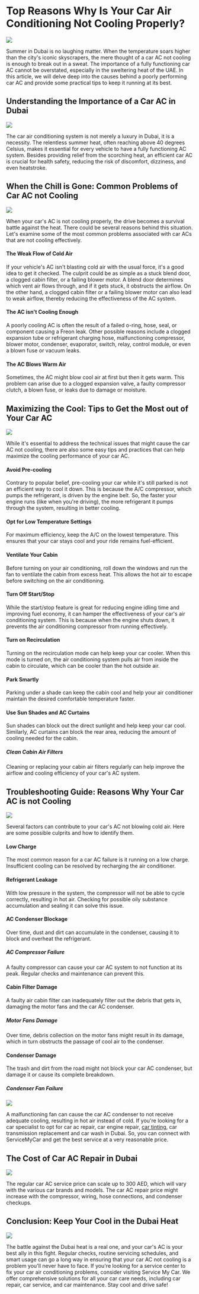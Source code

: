 # Top Reasons Why Is Your Car Air Conditioning Not Cooling Properly?

![](https://s3-ap-northeast-1.amazonaws.com/g0v-hackmd-images/uploads/upload_1f1d24da136d9a43304ee8885cd69efc.png)

Summer in Dubai is no laughing matter. When the temperature soars higher than the city's iconic skyscrapers, the mere thought of a car AC not cooling is enough to break out in a sweat. The importance of a fully functioning car AC cannot be overstated, especially in the sweltering heat of the UAE. In this article, we will delve deep into the causes behind a poorly performing car AC and provide some practical tips to keep it running at its best.

## Understanding the Importance of a Car AC in Dubai
![](https://s3-ap-northeast-1.amazonaws.com/g0v-hackmd-images/uploads/upload_6fd56c3d0704ebb7601936ffb5d8284c.png)

The car air conditioning system is not merely a luxury in Dubai, it is a necessity. The relentless summer heat, often reaching above 40 degrees Celsius, makes it essential for every vehicle to have a fully functioning AC system. Besides providing relief from the scorching heat, an efficient car AC is crucial for health safety, reducing the risk of discomfort, dizziness, and even heatstroke.

## When the Chill is Gone: Common Problems of Car AC not Cooling
![](https://s3-ap-northeast-1.amazonaws.com/g0v-hackmd-images/uploads/upload_bb154f474dc07fb30a77ebb1d2f01e9e.png)

When your car's AC is not cooling properly, the drive becomes a survival battle against the heat. There could be several reasons behind this situation. Let's examine some of the most common problems associated with car ACs that are not cooling effectively.

#### The Weak Flow of Cold Air

If your vehicle's AC isn't blasting cold air with the usual force, it's a good idea to get it checked. The culprit could be as simple as a stuck blend door, a clogged cabin filter, or a failing blower motor. A blend door determines which vent air flows through, and if it gets stuck, it obstructs the airflow. On the other hand, a clogged cabin filter or a failing blower motor can also lead to weak airflow, thereby reducing the effectiveness of the AC system.

#### The AC isn't Cooling Enough

A poorly cooling AC is often the result of a failed o-ring, hose, seal, or component causing a Freon leak. Other possible reasons include a clogged expansion tube or refrigerant charging hose, malfunctioning compressor, blower motor, condenser, evaporator, switch, relay, control module, or even a blown fuse or vacuum leaks.

#### The AC Blows Warm Air

Sometimes, the AC might blow cool air at first but then it gets warm. This problem can arise due to a clogged expansion valve, a faulty compressor clutch, a blown fuse, or leaks due to damage or moisture.

## Maximizing the Cool: Tips to Get the Most out of Your Car AC
![](https://s3-ap-northeast-1.amazonaws.com/g0v-hackmd-images/uploads/upload_01f026f32bff5049f136bcb570771da9.png)

While it's essential to address the technical issues that might cause the car AC not cooling, there are also some easy tips and practices that can help maximize the cooling performance of your car AC.

#### Avoid Pre-cooling

Contrary to popular belief, pre-cooling your car while it's still parked is not an efficient way to cool it down. This is because the A/C compressor, which pumps the refrigerant, is driven by the engine belt. So, the faster your engine runs (like when you're driving), the more refrigerant it pumps through the system, resulting in better cooling.

#### Opt for Low Temperature Settings

For maximum efficiency, keep the A/C on the lowest temperature. This ensures that your car stays cool and your ride remains fuel-efficient.

#### Ventilate Your Cabin

Before turning on your air conditioning, roll down the windows and run the fan to ventilate the cabin from excess heat. This allows the hot air to escape before switching on the air conditioning.

#### Turn Off Start/Stop

While the start/stop feature is great for reducing engine idling time and improving fuel economy, it can hamper the effectiveness of your car's air conditioning system. This is because when the engine shuts down, it prevents the air conditioning compressor from running effectively.

#### Turn on Recirculation

Turning on the recirculation mode can help keep your car cooler. When this mode is turned on, the air conditioning system pulls air from inside the cabin to circulate, which can be cooler than the hot outside air.

#### Park Smartly

Parking under a shade can keep the cabin cool and help your air conditioner maintain the desired comfortable temperature faster.

#### Use Sun Shades and AC Curtains

Sun shades can block out the direct sunlight and help keep your car cool. Similarly, AC curtains can block the rear area, reducing the amount of cooling needed for the cabin.

##### Clean Cabin Air Filters

Cleaning or replacing your cabin air filters regularly can help improve the airflow and cooling efficiency of your car's AC system.

## Troubleshooting Guide: Reasons Why Your Car AC is not Cooling
![](https://s3-ap-northeast-1.amazonaws.com/g0v-hackmd-images/uploads/upload_72f631d69675df1e85c9285216ff4669.png)

Several factors can contribute to your car's AC not blowing cold air. Here are some possible culprits and how to identify them.

#### Low Charge

The most common reason for a car AC failure is it running on a low charge. Insufficient cooling can be resolved by recharging the air conditioner.

#### Refrigerant Leakage

With low pressure in the system, the compressor will not be able to cycle correctly, resulting in hot air. Checking for possible oily substance accumulation and sealing it can solve this issue.

#### AC Condenser Blockage

Over time, dust and dirt can accumulate in the condenser, causing it to block and overheat the refrigerant.

##### AC Compressor Failure

A faulty compressor can cause your car AC system to not function at its peak. Regular checks and maintenance can prevent this.

#### Cabin Filter Damage

A faulty air cabin filter can inadequately filter out the debris that gets in, damaging the motor fans and the car AC condenser.

##### Motor Fans Damage

Over time, debris collection on the motor fans might result in its damage, which in turn obstructs the passage of cool air to the condenser.

#### Condenser Damage

The trash and dirt from the road might not block your car AC condenser, but damage it or cause its complete breakdown.

##### Condenser Fan Failure
![](https://s3-ap-northeast-1.amazonaws.com/g0v-hackmd-images/uploads/upload_32aa1a8ba5be617d361a4e9fa113ffed.png)

A malfunctioning fan can cause the car AC condenser to not receive adequate cooling, resulting in hot air instead of cold. If you're looking for a car specialist to opt for car ac repair, car engine repair, [car tinting](https://servicemycar.com/uae/services/car-tinting-dubai), car transmission replacement and car wash in Dubai. So, you can connect with ServiceMyCar and get the best service at a very reasonable price.

## The Cost of Car AC Repair in Dubai
![](https://s3-ap-northeast-1.amazonaws.com/g0v-hackmd-images/uploads/upload_e90075875a887ef8e1b9027d004b8463.png)

The regular car AC service price can scale up to 300 AED, which will vary with the various car brands and models. The car AC repair price might increase with the compressor, wiring, hose connections, and condenser checkups.

## Conclusion: Keep Your Cool in the Dubai Heat
![](https://s3-ap-northeast-1.amazonaws.com/g0v-hackmd-images/uploads/upload_ff27e30accf2cff552b42ee95e7d4ce5.png)

The battle against the Dubai heat is a real one, and your car's AC is your best ally in this fight. Regular checks, routine servicing schedules, and smart usage can go a long way in ensuring that your car AC not cooling is a problem you'll never have to face. If you're looking for a service center to fix your car air conditioning problems, consider visiting Service My Car. We offer comprehensive solutions for all your car care needs, including car repair, car service, and car maintenance. Stay cool and drive safe!
